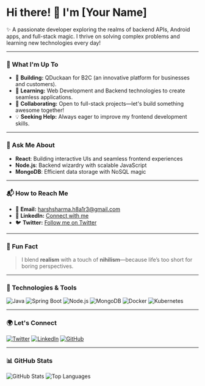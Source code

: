 # Hi there! 👋 I'm **[Your Name]**

✨ A passionate developer exploring the realms of backend APIs, Android apps, and full-stack magic. I thrive on solving complex problems and learning new technologies every day!

---

### 🚀 What I'm Up To
- 🌟 **Building:** QDuckaan for B2C (an innovative platform for businesses and customers).
- 🌱 **Learning:** Web Development and Backend technologies to create seamless applications.
- 👥 **Collaborating:** Open to full-stack projects—let's build something awesome together!
- 💡 **Seeking Help:** Always eager to improve my frontend development skills.

---

### 💬 Ask Me About
- **React**: Building interactive UIs and seamless frontend experiences
- **Node.js**: Backend wizardry with scalable JavaScript
- **MongoDB**: Efficient data storage with NoSQL magic

---

### 📬 How to Reach Me
- 📧 **Email:** [ harshsharma.h8a1r3@gmail.com ](mailto:harshsharma.h8a1r3@gmail.com )
- 💼 **LinkedIn:** [Connect with me](https://www.linkedin.com/in/harshit-sharma-fullstack-devfin/)
- 🐦 **Twitter:** [Follow me on Twitter](https://x.com/Harshit05150861)

---

### 🌈 Fun Fact
> I blend **realism** with a touch of **nihilism**—because life’s too short for boring perspectives.

---

### 🔧 Technologies & Tools

![Java](https://img.shields.io/badge/Java-%23ED8B00.svg?style=for-the-badge&logo=java&logoColor=white)
![Spring Boot](https://img.shields.io/badge/Spring%20Boot-%236DB33F.svg?style=for-the-badge&logo=spring-boot&logoColor=white)
![Node.js](https://img.shields.io/badge/Node.js-%23339933.svg?style=for-the-badge&logo=node-dot-js&logoColor=white)
![MongoDB](https://img.shields.io/badge/MongoDB-%2347A248.svg?style=for-the-badge&logo=mongodb&logoColor=white)
![Docker](https://img.shields.io/badge/Docker-%230db7ed.svg?style=for-the-badge&logo=docker&logoColor=white)
![Kubernetes](https://img.shields.io/badge/Kubernetes-%23326ce5.svg?style=for-the-badge&logo=kubernetes&logoColor=white)

---

### 🌍 Let's Connect

[![Twitter](https://img.shields.io/badge/Twitter-%231DA1F2.svg?style=for-the-badge&logo=twitter&logoColor=white)](https://x.com/Harshit05150861)
[![LinkedIn](https://img.shields.io/badge/LinkedIn-%230077B5.svg?style=for-the-badge&logo=linkedin&logoColor=white)](https://www.linkedin.com/in/harshit-sharma-fullstack-devfin/)
[![GitHub](https://img.shields.io/badge/GitHub-%23181717.svg?style=for-the-badge&logo=github&logoColor=white)](https://github.com/devfinHarshit)

---

### 📊 GitHub Stats

![GitHub Stats](https://github-readme-stats.vercel.app/api?username=yourusername&show_icons=true&theme=radical)
![Top Languages](https://github-readme-stats.vercel.app/api/top-langs/?username=yourusername&layout=compact&theme=radical)
